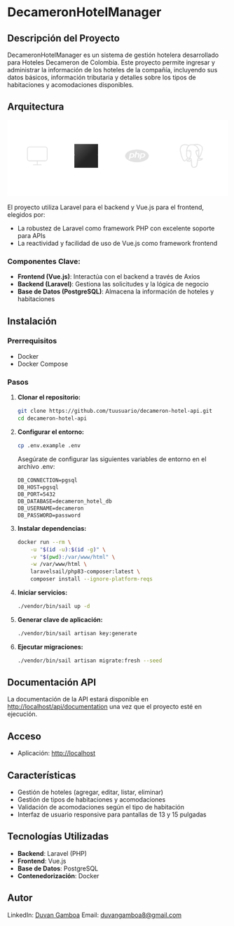 # DecameronHotelManager

## Descripción del Proyecto

DecameronHotelManager es un sistema de gestión hotelera desarrollado para Hoteles Decameron de Colombia. Este proyecto permite ingresar y administrar la información de los hoteles de la compañía, incluyendo sus datos básicos, información tributaria y detalles sobre los tipos de habitaciones y acomodaciones disponibles.

## Arquitectura

<p align="center">
<img src="diagrama_arquitectura.png" width="600" alt="Arquitectura">
</p>

El proyecto utiliza Laravel para el backend y Vue.js para el frontend, elegidos por:
- La robustez de Laravel como framework PHP con excelente soporte para APIs
- La reactividad y facilidad de uso de Vue.js como framework frontend

### Componentes Clave:

- **Frontend (Vue.js)**: Interactúa con el backend a través de Axios
- **Backend (Laravel)**: Gestiona las solicitudes y la lógica de negocio
- **Base de Datos (PostgreSQL)**: Almacena la información de hoteles y habitaciones

## Instalación

### Prerrequisitos

- Docker
- Docker Compose

### Pasos

1. **Clonar el repositorio:**
   ```bash
   git clone https://github.com/tuusuario/decameron-hotel-api.git
   cd decameron-hotel-api
   ```

2. **Configurar el entorno:**
   ```bash
   cp .env.example .env
   ```

   Asegúrate de configurar las siguientes variables de entorno en el archivo .env:

   ```
   DB_CONNECTION=pgsql
   DB_HOST=pgsql
   DB_PORT=5432
   DB_DATABASE=decameron_hotel_db
   DB_USERNAME=decameron
   DB_PASSWORD=password
   ```

3. **Instalar dependencias:**
   ```bash
   docker run --rm \
       -u "$(id -u):$(id -g)" \
       -v "$(pwd):/var/www/html" \
       -w /var/www/html \
       laravelsail/php83-composer:latest \
       composer install --ignore-platform-reqs
   ```

4. **Iniciar servicios:**
   ```bash
   ./vendor/bin/sail up -d
   ```

5. **Generar clave de aplicación:**
   ```bash
   ./vendor/bin/sail artisan key:generate
   ```

6. **Ejecutar migraciones:**
   ```bash
   ./vendor/bin/sail artisan migrate:fresh --seed
   ```

## Documentación API

La documentación de la API estará disponible en [http://localhost/api/documentation](http://localhost/api/documentation) una vez que el proyecto esté en ejecución.

## Acceso

- Aplicación: [http://localhost](http://localhost)

## Características

- Gestión de hoteles (agregar, editar, listar, eliminar)
- Gestión de tipos de habitaciones y acomodaciones
- Validación de acomodaciones según el tipo de habitación
- Interfaz de usuario responsive para pantallas de 13 y 15 pulgadas

## Tecnologías Utilizadas

- **Backend**: Laravel (PHP)
- **Frontend**: Vue.js
- **Base de Datos**: PostgreSQL
- **Contenedorización**: Docker

## Autor

LinkedIn: [Duvan Gamboa](https://www.linkedin.com/in/duvan-gamboa-5193951b2/)
Email: [duvangamboa8@gmail.com](mailto:duvangamboa8@gmail.com)  
